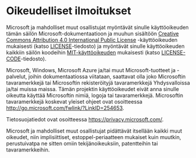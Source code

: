 # <a name="legal-notices"></a>Oikeudelliset ilmoitukset
Microsoft ja mahdolliset muut osallistujat myöntävät sinulle käyttöoikeuden tämän säilön Microsoft-dokumentaatioon ja muuhun sisältöön [Creative Commons Attribution 4.0 International Public License](https://creativecommons.org/licenses/by/4.0/legalcode) -käyttöoikeuden mukaisesti (katso [LICENSE](LICENSE)-tiedosto) ja myöntävät sinulle käyttöoikeuden kaikkiin säilön koodeihin [MIT-käyttöoikeuden](https://opensource.org/licenses/MIT) mukaisesti (katso [LICENSE-CODE](LICENSE-CODE)-tiedosto).

Microsoft, Windows, Microsoft Azure ja/tai muut Microsoft-tuotteet ja -palvelut, joihin dokumentaatiossa viitataan, saattavat olla joko Microsoftin tavaramerkkejä tai Microsoftin rekisteröityjä tavaramerkkejä Yhdysvalloissa ja/tai muissa maissa.
Tämän projektin käyttöoikeudet eivät anna sinulle oikeutta käyttää Microsoftin nimiä, logoja tai tavaramerkkejä.
Microsoftin tavaramerkkejä koskevat yleiset ohjeet ovat osoitteessa http://go.microsoft.com/fwlink/?LinkID=254653.

Tietosuojatiedot ovat osoitteessa https://privacy.microsoft.com/.

Microsoft ja mahdolliset muut osallistujat pidättävät itsellään kaikki muut oikeudet, niin implisiittiset, estoppel-periaatteen mukaiset kuin muutkin, perustuivatpa ne sitten omiin tekijänoikeuksiin, patentteihin tai tavaramerkkeihin.

